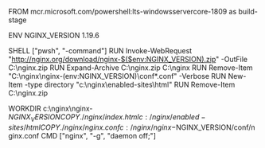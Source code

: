 FROM mcr.microsoft.com/powershell:lts-windowsservercore-1809 as build-stage

ENV NGINX_VERSION 1.19.6

SHELL ["pwsh", "-command"]
RUN Invoke-WebRequest "http://nginx.org/download/nginx-$($env:NGINX_VERSION).zip" -OutFile C:\nginx.zip
RUN Expand-Archive C:\nginx.zip C:\nginx
RUN Remove-Item "C:\nginx\nginx-$($env:NGINX_VERSION)\conf\*.conf" -Verbose
RUN New-Item -type directory "c:\\nginx\\enabled-sites\\html"
RUN Remove-Item C:\nginx.zip

WORKDIR c:\\nginx\\nginx-$NGINX_VERSION
COPY ./nginx/index.html c:/nginx/enabled-sites/html
COPY ./nginx/nginx.conf c:/nginx/nginx-$NGINX_VERSION/conf/nginx.conf
CMD ["nginx", "-g", "daemon off;"]
